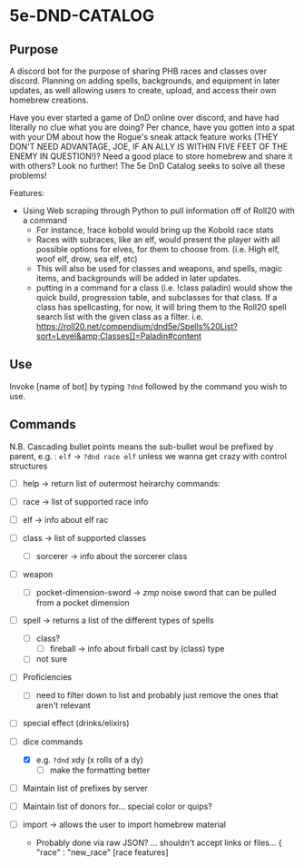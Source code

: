 # 5e-DND-CATALOG

## Purpose
A discord bot for the purpose of sharing PHB races and classes over discord. Planning on adding spells, backgrounds, and equipment in 
later updates, as well allowing users to create, upload, and access their own homebrew creations.

Have you ever started a game of DnD online over discord, and have had literally no clue what you are doing? Per chance, have you
gotten into a spat with your DM about how the Rogue's sneak attack feature works (THEY DON'T NEED ADVANTAGE, JOE, IF AN ALLY IS WITHIN
FIVE FEET OF THE ENEMY IN QUESTION!)? Need a good place to store homebrew and share it with others? Look no further! The 5e DnD Catalog
seeks to solve all these problems!

Features:
- Using Web scraping through Python to pull information off of Roll20 with a command
  - For instance, !race kobold would bring up the Kobold race stats
  - Races with subraces, like an elf, would present the player with all possible options for elves, for them to choose from.
  (i.e. High elf, woof elf, drow, sea elf, etc)
  - This will also be used for classes and weapons, and spells, magic items, and backgrounds will be added in later updates.
  - putting in a command for a class (i.e. !class paladin) would show the quick build, progression table, and subclasses for that class. If a class has spellcasting, for now, it will bring them to the Roll20 spell search list with the given class as a filter.                   i.e. https://roll20.net/compendium/dnd5e/Spells%20List?sort=Level&amp;Classes[]=Paladin#content

## Use 

Invoke [name of bot] by typing `?dnd` followed by the command you wish to use.

## Commands 

N.B. Cascading bullet points means the sub-bullet woul be prefixed by parent, e.g. : `elf` -> `?dnd race elf` unless we wanna get crazy with control structures

- [ ] help -> return list of outermost heirarchy commands:

- [ ] race -> list of supported race info
 - [ ] elf ->  info about elf rac
- [ ] class -> list of supported classes
  - [ ] sorcerer -> info about the sorcerer class
- [ ] weapon
  - [ ] pocket-dimension-sword -> _zmp_ noise sword that can be pulled from a pocket dimension
- [ ] spell -> returns a list of the different types of spells
  - [ ] class? 
    - [ ] fireball -> info about firball cast by (class) type
  - [ ] not sure 
- [ ] Proficiencies
  - [ ] need to filter down to list and probably just remove the ones that aren't relevant
- [ ] special effect (drinks/elixirs)
- [ ] dice commands
  - [x] e.g. `?dnd` xdy (x rolls of a dy) 
    - [ ] make the formatting better
- [ ] Maintain list of prefixes by server
- [ ] Maintain list of donors for... special color or quips?
- [ ] import -> allows the user to import homebrew material 
  - Probably done via raw JSON?  ... shouldn't accept links or files... { "race" : "new_race" [race features]
   
